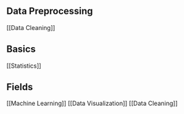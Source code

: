 ## Data Preprocessing
[[Data Cleaning]]

## Basics
[[Statistics]]

## Fields
[[Machine Learning]]
[[Data Visualization]]
[[Data Cleaning]]
